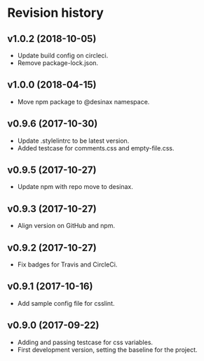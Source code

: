 Revision history
=======================================



v1.0.2 (2018-10-05)
---------------------------------------

* Update build config on circleci.
* Remove package-lock.json.



v1.0.0 (2018-04-15)
---------------------------------------

* Move npm package to @desinax namespace.



v0.9.6 (2017-10-30)
---------------------------------------

* Update .stylelintrc to be latest version.
* Added testcase for comments.css and empty-file.css.



v0.9.5 (2017-10-27)
---------------------------------------

* Update npm with repo move to desinax.



v0.9.3 (2017-10-27)
---------------------------------------

* Align version on GitHub and npm.



v0.9.2 (2017-10-27)
---------------------------------------

* Fix badges for Travis and CircleCi.



v0.9.1 (2017-10-16)
---------------------------------------

* Add sample config file for csslint.



v0.9.0 (2017-09-22)
---------------------------------------

* Adding and passing testcase for css variables.
* First development version, setting the baseline for the project.

